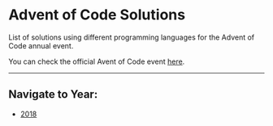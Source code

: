# Advent of Code Solutions

List of solutions using different programming languages for the Advent of Code annual event. 

 You can check the official Avent of Code event [here](https://adventofcode.com/).

<hr>

## Navigate to Year:
* [2018](source/2018)
